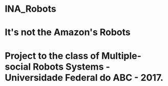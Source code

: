 # INA_Robots
# It's not the Amazon's Robots
# Project to the class of Multiple-social Robots Systems - Universidade Federal do ABC - 2017.
